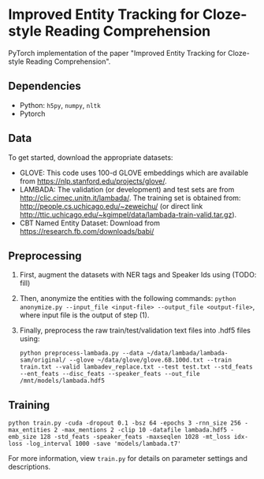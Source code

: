 # Improved Entity Tracking for Cloze-style Reading Comprehension #

PyTorch implementation of the paper "Improved Entity Tracking for Cloze-style Reading Comprehension". 

## Dependencies
* Python: `h5py`, `numpy`, `nltk`
* Pytorch

## Data
To get started, download the appropriate datasets:
- GLOVE: This code uses 100-d GLOVE embeddings which are available from https://nlp.stanford.edu/projects/glove/. 
- LAMBADA: The validation (or development) and test sets are from http://clic.cimec.unitn.it/lambada/. The training set is obtained from: http://people.cs.uchicago.edu/~zeweichu/ (or direct link http://ttic.uchicago.edu/~kgimpel/data/lambada-train-valid.tar.gz).
- CBT Named Entity Dataset: Download from https://research.fb.com/downloads/babi/

## Preprocessing
1. First, augment the datasets with NER tags and Speaker Ids using (TODO: fill)
2. Then, anonymize the entities with the following commands: `python anonymize.py --input_file <input-file> --output_file <output-file>`, where input file is the output of step (1).
3. Finally, preprocess the raw train/test/validation text files into .hdf5 files using:
  
    `python preprocess-lambada.py --data ~/data/lambada/lambada-sam/original/ --glove ~/data/glove/glove.6B.100d.txt --train train.txt --valid lambadev_replace.txt --test test.txt --std_feats --ent_feats --disc_feats --speaker_feats --out_file /mnt/models/lambada.hdf5`

## Training

    python train.py -cuda -dropout 0.1 -bsz 64 -epochs 3 -rnn_size 256 -max_entities 2 -max_mentions 2 -clip 10 -datafile lambada.hdf5 -emb_size 128 -std_feats -speaker_feats -maxseqlen 1028 -mt_loss idx-loss -log_interval 1000 -save 'models/lambada.t7'

For more information, view `train.py` for details on parameter settings and descriptions.
